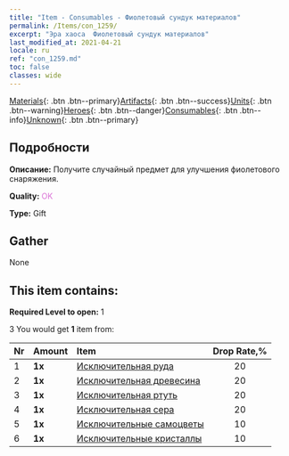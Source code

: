 ```yaml
---
title: "Item - Consumables - Фиолетовый сундук материалов"
permalink: /Items/con_1259/
excerpt: "Эра хаоса  Фиолетовый сундук материалов"
last_modified_at: 2021-04-21
locale: ru
ref: "con_1259.md"
toc: false
classes: wide
---
```

 [Materials](/ru/Items/){: .btn .btn--primary}[Artifacts](/ru/Items/Artifacts/){: .btn .btn--success}[Units](/ru/Items/Units/){: .btn .btn--warning}[Heroes](/ru/Items/Heroes/){: .btn .btn--danger}[Consumables](/ru/Items/Consumables/){: .btn .btn--info}[Unknown](/ru/Items/Unknown/){: .btn .btn--primary}

## Подробности
 **Описание:** Получите случайный предмет для улучшения фиолетового снаряжения.

 **Quality:** <span style="color: #DA70D6">OK</span>

 **Type:** Gift

## Gather

  None

## This item contains:

 **Required Level to open:** 1

 3 You would get **1** item  from:

  | Nr | Amount |     Item    | Drop Rate,% |
  |:---|:-------|:------------|:---------:|
  | 1 |  **1x** | [Исключительная руда](/ru/Items/mat_33/) | 20 | 
  | 2 |  **1x** | [Исключительная древесина](/ru/Items/mat_34/) | 20 | 
  | 3 |  **1x** | [Исключительная ртуть](/ru/Items/mat_35/) | 20 | 
  | 4 |  **1x** | [Исключительная сера](/ru/Items/mat_36/) | 20 | 
  | 5 |  **1x** | [Исключительные самоцветы](/ru/Items/mat_37/) | 10 | 
  | 6 |  **1x** | [Исключительные кристаллы](/ru/Items/mat_38/) | 10 | 
